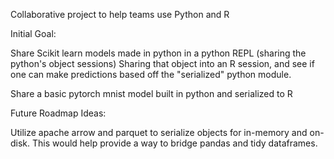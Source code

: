 Collaborative project to help teams use Python and R 

Initial Goal: 

Share Scikit learn models made in python in a python REPL (sharing the python's object sessions) Sharing that object into an R session, and see if one can make predictions based off the "serialized" python module. 

Share a basic pytorch mnist model built in python and serialized to R 

Future Roadmap Ideas: 

Utilize apache arrow and parquet to serialize objects for in-memory and on-disk. This would help provide a way to bridge pandas and tidy dataframes. 





